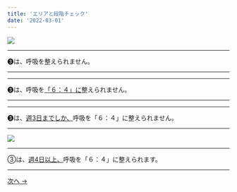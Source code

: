 ```yaml
---
title: 'エリアと段階チェック'
date: '2022-03-01'
---
```

![](/images/03.jpg)
***
➌は、呼吸を整えられません。
***
***
➌は、呼吸を[「６：４」に]()整えられません。   
***
***
➌は、[週3日までしか、]()呼吸を「６：４」に整えられません。  
***
![](/images/03_.jpg)
***
③は、[週4日以上、]()呼吸を「６：４」に整えられます。
***
[ 次へ → ](/posts/0-12344)

